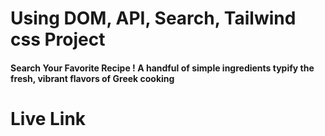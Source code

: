 # Using DOM, API, Search, Tailwind css Project

#### Search Your Favorite Recipe ! A handful of simple ingredients typify the fresh, vibrant flavors of Greek cooking

# Live Link

